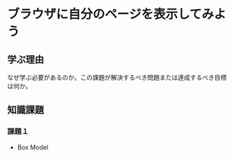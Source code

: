 # ブラウザに自分のページを表示してみよう

## 学ぶ理由

なぜ学ぶ必要があるのか。この課題が解決するべき問題または達成するべき目標は何か。

## 知識課題

### 課題１

- Box Model